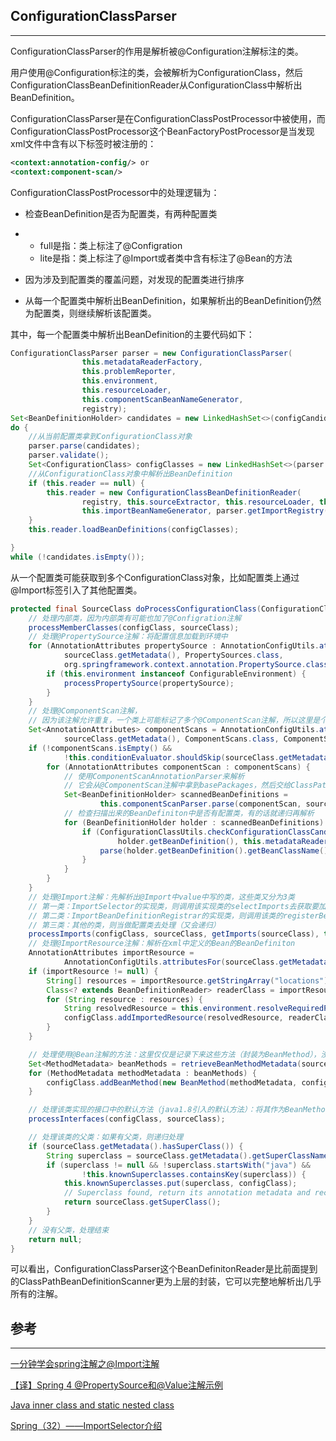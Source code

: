 ## ConfigurationClassParser

---

ConfigurationClassParser的作用是解析被@Configuration注解标注的类。

用户使用@Configuration标注的类，会被解析为ConfigurationClass，然后ConfigurationClassBeanDefinitionReader从ConfigurationClass中解析出BeanDefinition。

ConfigurationClassParser是在ConfigurationClassPostProcessor中被使用，而ConfigurationClassPostProcessor这个BeanFactoryPostProcessor是当发现xml文件中含有以下标签时被注册的：

```xml
<context:annotation-config/> or
<context:component-scan/>
```

 ConfigurationClassPostProcessor中的处理逻辑为：

* 检查BeanDefinition是否为配置类，有两种配置类
* * full是指：类上标注了@Configration
  * lite是指：类上标注了@Import或者类中含有标注了@Bean的方法
* 因为涉及到配置类的覆盖问题，对发现的配置类进行排序

* 从每一个配置类中解析出BeanDefinition，如果解析出的BeanDefinition仍然为配置类，则继续解析该配置类。

其中，每一个配置类中解析出BeanDefinition的主要代码如下：

```java
ConfigurationClassParser parser = new ConfigurationClassParser(
                this.metadataReaderFactory, 
                this.problemReporter, 
                this.environment,
                this.resourceLoader, 
                this.componentScanBeanNameGenerator, 
                registry);
Set<BeanDefinitionHolder> candidates = new LinkedHashSet<>(configCandidates);
do {
    //从当前配置类拿到ConfigurationClass对象
    parser.parse(candidates);
    parser.validate();
    Set<ConfigurationClass> configClasses = new LinkedHashSet<>(parser.getConfigurationClasses());
    //从ConfigurationClass对象中解析出BeanDefinition
    if (this.reader == null) {
        this.reader = new ConfigurationClassBeanDefinitionReader(
                registry, this.sourceExtractor, this.resourceLoader, this.environment,
                this.importBeanNameGenerator, parser.getImportRegistry());
    }
    this.reader.loadBeanDefinitions(configClasses);

}
while (!candidates.isEmpty());
```

从一个配置类可能获取到多个ConfigurationClass对象，比如配置类上通过@Import标签引入了其他配置类。

```java
protected final SourceClass doProcessConfigurationClass(ConfigurationClass configClass, SourceClass sourceClass)throws IOException {
	// 处理内部类，因为内部类有可能也加了@Configration注解
	processMemberClasses(configClass, sourceClass);
	// 处理@PropertySource注解：将配置信息加载到环境中
	for (AnnotationAttributes propertySource : AnnotationConfigUtils.attributesForRepeatable(
			sourceClass.getMetadata(), PropertySources.class,
			org.springframework.context.annotation.PropertySource.class)) {
		if (this.environment instanceof ConfigurableEnvironment) {
			processPropertySource(propertySource);
		}
	}
	// 处理@ComponentScan注解，
	// 因为该注解允许重复，一个类上可能标记了多个@ComponentScan注解，所以这里是个集合
	Set<AnnotationAttributes> componentScans = AnnotationConfigUtils.attributesForRepeatable(
			sourceClass.getMetadata(), ComponentScans.class, ComponentScan.class);
	if (!componentScans.isEmpty() &&
			!this.conditionEvaluator.shouldSkip(sourceClass.getMetadata(), ConfigurationPhase.REGISTER_BEAN)) {
		for (AnnotationAttributes componentScan : componentScans) {
			// 使用ComponentScanAnnotationParser来解析
			// 它会从@ComponentScan注解中拿到basePackages，然后交给ClassPathBeanDefinitionScanner来执行真正的扫描和加载BeanDefinition
			Set<BeanDefinitionHolder> scannedBeanDefinitions =
					this.componentScanParser.parse(componentScan, sourceClass.getMetadata().getClassName());
			// 检查扫描出来的BeanDefiniton中是否有配置类，有的话就递归再解析
			for (BeanDefinitionHolder holder : scannedBeanDefinitions) {
				if (ConfigurationClassUtils.checkConfigurationClassCandidate(
						holder.getBeanDefinition(), this.metadataReaderFactory)) {
					parse(holder.getBeanDefinition().getBeanClassName(), holder.getBeanName());
				}
			}
		}
	}
	// 处理@Import注解：先解析出@Import中value中写的类，这些类又分为3类
	// 第一类：ImportSelector的实现类，则调用该实现类的selectImports去获取要加载的BeanDefiniton的类名
	// 第二类：ImportBeanDefinitionRegistrar的实现类，则调用该类的registerBeanDefinitions方法加载BeanDefiniton
	// 第三类：其他的类，则当做配置类去处理（又会递归）
	processImports(configClass, sourceClass, getImports(sourceClass), true);
	// 处理@ImportResource注解：解析在xml中定义的Bean的BeanDefiniton
	AnnotationAttributes importResource =
			AnnotationConfigUtils.attributesFor(sourceClass.getMetadata(), ImportResource.class);
	if (importResource != null) {
		String[] resources = importResource.getStringArray("locations");
		Class<? extends BeanDefinitionReader> readerClass = importResource.getClass("reader");
		for (String resource : resources) {
			String resolvedResource = this.environment.resolveRequiredPlaceholders(resource);
			configClass.addImportedResource(resolvedResource, readerClass);
		}
	}

	// 处理使用@Bean注解的方法：这里仅仅是记录下来这些方法（封装为BeanMethod），没有进行进一步处理
	Set<MethodMetadata> beanMethods = retrieveBeanMethodMetadata(sourceClass);
	for (MethodMetadata methodMetadata : beanMethods) {
		configClass.addBeanMethod(new BeanMethod(methodMetadata, configClass));
	}

	// 处理该类实现的接口中的默认方法（java1.8引入的默认方法）：将其作为BeanMethod
	processInterfaces(configClass, sourceClass);

	// 处理该类的父类：如果有父类，则递归处理
	if (sourceClass.getMetadata().hasSuperClass()) {
		String superclass = sourceClass.getMetadata().getSuperClassName();
		if (superclass != null && !superclass.startsWith("java") &&
				!this.knownSuperclasses.containsKey(superclass)) {
			this.knownSuperclasses.put(superclass, configClass);
			// Superclass found, return its annotation metadata and recurse
			return sourceClass.getSuperClass();
		}
	}
	// 没有父类，处理结束
	return null;
}
```

可以看出，ConfigurationClassParser这个BeanDefinitonReader是比前面提到的ClassPathBeanDefinitionScanner更为上层的封装，它可以完整地解析出几乎所有的注解。

## 参考

---

[ 一分钟学会spring注解之@Import注解](http://blog.51cto.com/4247649/2118354)

[【译】Spring 4 @PropertySource和@Value注解示例](https://www.cnblogs.com/chenpi/p/6212534.html)

[Java inner class and static nested class](https://stackoverflow.com/questions/70324/java-inner-class-and-static-nested-class)

[Spring（32）——ImportSelector介绍](http://elim.iteye.com/blog/2428994)



